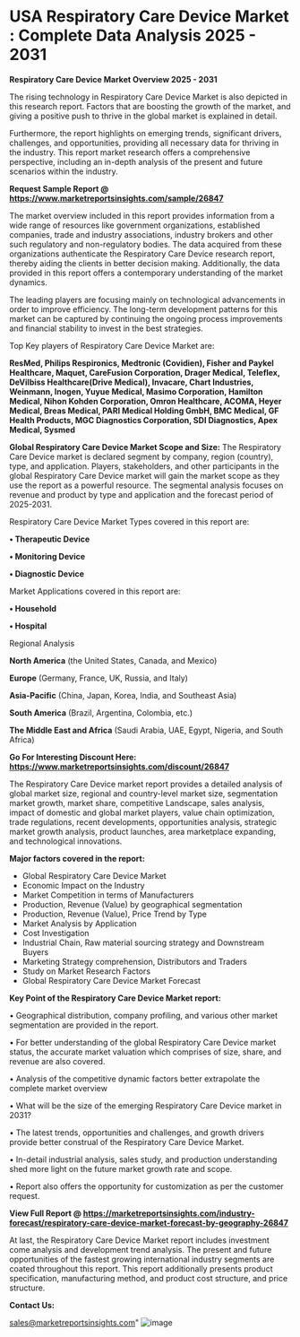  # USA Respiratory Care Device Market : Complete Data Analysis 2025 - 2031

<Strong> Respiratory Care Device Market Overview 2025 - 2031</strong>

The rising technology in Respiratory Care Device Market is also depicted in this research report. Factors that are boosting the growth of the market, and giving a positive push to thrive in the global market is explained in detail.

Furthermore, the report highlights on emerging trends, significant drivers, challenges, and opportunities, providing all necessary data for thriving in the industry. This report market research offers a comprehensive perspective, including an in-depth analysis of the present and future scenarios within the industry.

<strong>Request Sample Report @ <a href=https://www.marketreportsinsights.com/sample/26847>https://www.marketreportsinsights.com/sample/26847</a></strong>

The market overview included in this report provides information from a wide range of resources like government organizations, established companies, trade and industry associations, industry brokers and other such regulatory and non-regulatory bodies. The data acquired from these organizations authenticate the Respiratory Care Device research report, thereby aiding the clients in better decision making. Additionally, the data provided in this report offers a contemporary understanding of the market dynamics.

The leading players are focusing mainly on technological advancements in order to improve efficiency. The long-term development patterns for this market can be captured by continuing the ongoing process improvements and financial stability to invest in the best strategies.

Top Key players of Respiratory Care Device Market are:

<strong>ResMed, Philips Respironics, Medtronic (Covidien), Fisher and Paykel Healthcare, Maquet, CareFusion Corporation, Drager Medical, Teleflex, DeVilbiss Healthcare(Drive Medical), Invacare, Chart Industries, Weinmann, Inogen, Yuyue Medical, Masimo Corporation, Hamilton Medical, Nihon Kohden Corporation, Omron Healthcare, ACOMA, Heyer Medical, Breas Medical, PARI Medical Holding GmbH, BMC Medical, GF Health Products, MGC Diagnostics Corporation, SDI Diagnostics, Apex Medical, Sysmed</strong>

<strong><b>Global Respiratory Care Device Market Scope and Size:</b></strong>
The Respiratory Care Device market is declared segment by company, region (country), type, and application. Players, stakeholders, and other participants in the global Respiratory Care Device market will gain the market scope as they use the report as a powerful resource. The segmental analysis focuses on revenue and product by type and application and the forecast period of 2025-2031.

Respiratory Care Device Market Types covered in this report are:

<strong>• Therapeutic Device

• Monitoring Device

• Diagnostic Device</strong>

Market Applications covered in this report are:

<strong>• Household

• Hospital</strong> 

Regional Analysis

<strong>North America</strong> (the United States, Canada, and Mexico)

<strong>Europe</strong> (Germany, France, UK, Russia, and Italy)

<strong>Asia-Pacific</strong> (China, Japan, Korea, India, and Southeast Asia)

<strong>South America</strong> (Brazil, Argentina, Colombia, etc.)

<strong>The Middle East and Africa</strong> (Saudi Arabia, UAE, Egypt, Nigeria, and South Africa)

<strong>Go For Interesting Discount Here: <a href=https://www.marketreportsinsights.com/discount/26847>https://www.marketreportsinsights.com/discount/26847</a></strong>

The Respiratory Care Device market report provides a detailed analysis of global market size, regional and country-level market size, segmentation market growth, market share, competitive Landscape, sales analysis, impact of domestic and global market players, value chain optimization, trade regulations, recent developments, opportunities analysis, strategic market growth analysis, product launches, area marketplace expanding, and technological innovations.

<strong><b>Major factors covered in the report:</b></strong>
<ul>
  <li>Global Respiratory Care Device Market </li>
  <li>Economic Impact on the Industry</li>
  <li>Market Competition in terms of Manufacturers</li>
  <li>Production, Revenue (Value) by geographical segmentation</li>
  <li>Production, Revenue (Value), Price Trend by Type</li>
  <li>Market Analysis by Application</li>
  <li>Cost Investigation</li>
  <li>Industrial Chain, Raw material sourcing strategy and Downstream Buyers</li>
  <li>Marketing Strategy comprehension, Distributors and Traders</li>
  <li>Study on Market Research Factors</li>
  <li>Global Respiratory Care Device Market Forecast</li>
</ul>

<strong><b>Key Point of the Respiratory Care Device Market report:</b></strong>

• Geographical distribution, company profiling, and various other market segmentation are provided in the report.

• For better understanding of the global Respiratory Care Device market status, the accurate market valuation which comprises of size, share, and revenue are also covered.

• Analysis of the competitive dynamic factors better extrapolate the complete market overview

• What will be the size of the emerging Respiratory Care Device market in 2031?

• The latest trends, opportunities and challenges, and growth drivers provide better construal of the Respiratory Care Device Market.

• In-detail industrial analysis, sales study, and production understanding shed more light on the future market growth rate and scope.

• Report also offers the opportunity for customization as per the customer request.

<strong><b>View Full Report @ <a href=https://marketreportsinsights.com/industry-forecast/respiratory-care-device-market-forecast-by-geography-26847>https://marketreportsinsights.com/industry-forecast/respiratory-care-device-market-forecast-by-geography-26847</a></b></strong>


At last, the Respiratory Care Device Market report includes investment come analysis and development trend analysis. The present and future opportunities of the fastest growing international industry segments are coated throughout this report. This report additionally presents product specification, manufacturing method, and product cost structure, and price structure.

<strong>Contact Us:</strong>

sales@marketreportsinsights.com"
![image](https://github.com/user-attachments/assets/d461da5d-2aff-4685-b469-dfda59ae593f)
